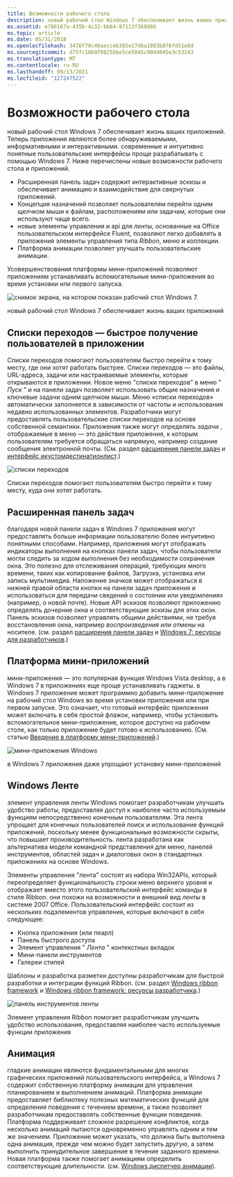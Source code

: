 ```yaml
---
title: Возможности рабочего стола
description: новый рабочий стол Windows 7 обеспечивает жизнь ваших приложений.
ms.assetid: e706167a-435b-4c32-bb64-87113f368866
ms.topic: article
ms.date: 05/31/2018
ms.openlocfilehash: 3476f70c46aecceb365e17dba1803b876fd51e8d
ms.sourcegitcommit: d75fc10b9f0825bbe5ce5045c90d4045e3c53243
ms.translationtype: MT
ms.contentlocale: ru-RU
ms.lasthandoff: 09/13/2021
ms.locfileid: "127247522"
---
```

# <a name="the-desktop-experience"></a>Возможности рабочего стола

новый рабочий стол Windows 7 обеспечивает жизнь ваших приложений. Теперь приложения являются более обнаруживаемыми, информативными и интерактивными. современные и интуитивно понятные пользовательские интерфейсы проще разрабатывать с помощью Windows 7. Ниже перечислены новые возможности рабочего стола и приложений.

-   Расширенная панель задач содержит интерактивные эскизы и обеспечивает анимацию и взаимодействие для свернутых приложений.
-   Концепция назначений позволяет пользователям перейти одним щелчком мыши к файлам, расположениям или задачам, которые они используют чаще всего.
-   новые элементы управления и api для *ленты*, основанные на Office пользовательском интерфейсе Fluent, позволяют легко добавлять в приложения элементы управления типа *Ribbon*, меню и коллекции.
-   Платформа анимации позволяет улучшать пользовательские анимации.

Усовершенствования платформы мини-приложений позволяют приложениям устанавливать вспомогательные мини-приложения во время установки или первого запуска.

![снимок экрана, на котором показан рабочий стол Windows 7.](images/windows7-6.jpg)

новый рабочий стол Windows 7 обеспечивает жизнь ваших приложений

## <a name="jump-listsgetting-users-into-your-application-quickly"></a>Списки переходов — быстрое получение пользователей в приложении

Списки переходов помогают пользователям быстро перейти к тому месту, где они хотят работать быстрее. Списки переходов — это файлы, URL-адреса, задачи или настраиваемые элементы, которые открываются в приложении. Новое меню "списки переходов" в меню " *Пуск* " и на панели задач позволяет использовать общие назначения и ключевые задачи одним щелчком мыши. Меню «списки переходов» автоматически заполняется в зависимости от частоты и использования недавно использованных элементов. Разработчики могут предоставлять пользовательские списки переходов на основе собственной семантики. Приложения также могут определять *задачи* , отображаемые в меню — это действия приложения, к которым пользователям требуется обращаться напрямую, например создание сообщения электронной почты. (См. раздел [расширения панели задач](../shell/taskbar-extensions.md) и [интерфейс икустомдестинатионлист](/windows/win32/api/shobjidl_core/nn-shobjidl_core-icustomdestinationlist).)

![списки переходов](images/windows7-7.jpg)

Списки переходов помогают пользователям быстро перейти к тому месту, куда они хотят работать.

## <a name="enhanced-taskbar"></a>Расширенная панель задач

благодаря новой панели задач в Windows 7 приложения могут предоставлять больше информации пользователю более интуитивно понятными способами. Например, приложения могут отображать индикаторы выполнения на кнопках панели задач, чтобы пользователи могли следить за ходом выполнения без необходимости сохранения окна. Это полезно для отслеживания операций, требующих много времени, таких как копирование файлов, Загрузка, установка или запись мультимедиа. Наложение значков может отображаться в нижней правой области кнопки на панели задач приложения и использоваться для передачи сведений о состоянии или уведомлениях (например, о новой почте). Новые API эскизов позволяют приложению определять дочерние окна и соответствующие эскизы для этих окон. Панель эскизов позволяет управлять общими действиями, не требуя восстановления окна, например *воспроизведения или отмены* на носителе. (см. раздел [расширения панели задач](../shell/taskbar-extensions.md) и [Windows 7: ресурсы для разработчиков](https://github.com/microsoft/Windows-classic-samples/tree/master/Samples/Win7Samples).)

## <a name="gadgets-platform"></a>Платформа мини-приложений

мини-приложения — это популярная функция Windows Vista desktop, а в Windows 7 в приложениях еще проще устанавливать гаджеты. в Windows 7 приложение может программно добавить мини-приложение на рабочий стол Windows во время установки приложения или при первом запуске. Это означает, что готовый интерфейс приложения может включать в себя простой флажок, например, чтобы установить вспомогательное мини-приложение, которое доступно на рабочем столе, как только приложение будет готово к использованию. (См. статью [Введение в платформу мини-приложений](/previous-versions/windows/desktop/gadgetplatform/introduction-to-the-gadget-platform).)

![мини-приложения Windows](images/windows7-8.jpg)

в Windows 7 приложения даже упрощают установку мини-приложений

## <a name="windows-ribbon"></a>Windows Ленте



элемент управления ленты Windows помогает разработчикам улучшать удобство работы, предоставляя доступ к наиболее часто используемым функциям непосредственно конечным пользователям. Эта лента упрощает для конечных пользователей поиск и использование функций приложений, поскольку менее функциональные возможности скрыты, что повышает производительность. лента разработана как альтернатива модели командной представления для меню, панелей инструментов, областей задач и диалоговых окон в стандартных приложениях на основе Windows.

Элементы управления "лента" состоят из набора Win32APIs, который переопределяет функциональность строки меню верхнего уровня и отображает вместо этого пользовательский интерфейс команды в стиле Ribbon. они похожи на возможности и внешний вид *ленты* в системе 2007 Office. Пользовательский интерфейс состоит из нескольких подэлементов управления, которые включают в себя следующее:

-   Кнопка приложения (или пеарл)
-   Панель быстрого доступа
-   Элемент управления " *Лента* " контекстных вкладок
-   Мини-панели инструментов
-   Галереи стилей

Шаблоны и разработка разметки доступны разработчикам для быстрой разработки и интеграции функций Ribbon. (см. раздел [Windows ribbon framework](../windowsribbon/-uiplat-windowsribbon-entry.md) и [Windows ribbon framework: ресурсы разработчика](https://github.com/microsoft/Windows-classic-samples/tree/master/Samples/Win7Samples/winui/WindowsRibbon).)

![панель инструментов ленты](images/windows7-9.jpg)

Элемент управления Ribbon помогает разработчикам улучшить удобство использования, предоставляя наиболее часто используемые функции приложения

## <a name="animation"></a>Анимация

гладкие анимации являются фундаментальными для многих графических приложений пользовательского интерфейса, а Windows 7 содержит собственную платформу анимации для управления планированием и выполнением анимаций. Платформа анимации предоставляет библиотеку полезных математических функций для определения поведения с течением времени, а также позволяет разработчикам предоставлять собственные функции поведения. Платформа поддерживает сложное разрешение конфликтов, когда несколько анимаций пытаются одновременно управлять одним и тем же значением. Приложение может указать, что должна быть выполнена одна анимация, прежде чем можно будет запустить другую, а затем выполнить принудительное завершение в течение заданного времени. Новая платформа также помогает анимациям определить соответствующие длительности. (см. [Windows диспетчер анимации](../uianimation/-main-portal.md)).

 

 